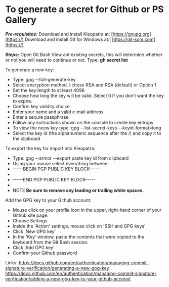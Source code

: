 # **To generate a secret for Github or PS Gallery**
***Pre-requisites:***
Download and install Kleopatra at: [https://gnupg.org](https://)
Download and install Git for Windows at:[ https://git-scm.com](https://)

***Steps:***
Open Git Bash
View ant existing secrets, this will determine whether or not you will need to continue or not.
Type: **gh secret list**

To generate a new key:
* Type: gpg --full-generate-key
* Select encryption method. I chose RSA and RSA (default) or Option 1
* Set the key length to at least 4096
* Choose how long the key will be valid. Select 0 if you don't want the key to expire.
* Confirm key validity choice
* Enter your name and a valid e-mail address
* Enter a secure passphrase
* Follow any instructions shown on the console to create key entropy
* To view the neew key type: gpg --list-secret-keys --keyid-format=long
* Select the key id (the alphanumeric sequence after the /) and copy it to the clipboard

To export the key for import into Kleopatra:
* Type: gpg --armor --export paste key id from clipboard
* Using your mouse select everything between:
* -----BEGIN PGP PUBLIC KEY BLOCK-----
* 
* -----END PGP PUBLIC KEY BLOCK-----
* 
* NOTE **Be sure to remove any leading or trailing white spaces.**

Add the GPG key to your Github account:

* Mouse click on your profile icon in the upper, right-hand corner of your Github site page.
* Choose Settings.
* Inside the 'Action' settings, mouse click on 'SSH and GPG keys'
* Click 'New GPG key'
* In the 'Key' window, paste the contents that were copied to the keyboard from the Git Bash session.
* Click 'Add GPG key'
* Confirm your Github password

Links:
https://docs.github.com/en/authentication/managing-commit-signature-verification/generating-a-new-gpg-key
https://docs.github.com/en/authentication/managing-commit-signature-verification/adding-a-new-gpg-key-to-your-github-account